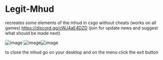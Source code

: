 # Legit-Mhud
recreates some elements of the mhud in csgo without cheats (works on all games)
https://discord.gg/cWJ4aE4DZD (join for update news and suggest what should be made next)

![image](https://github.com/user-attachments/assets/403e9ee5-2b2b-4aaf-8aa7-2886d4202bb5) ![image](https://github.com/user-attachments/assets/77986013-9149-4cfa-a8d1-58829c2d971a)![image](https://github.com/user-attachments/assets/1dbceb05-f636-4b09-a798-16034599a585)

to close the mhud go on your desktop and on the menu click the exit button


